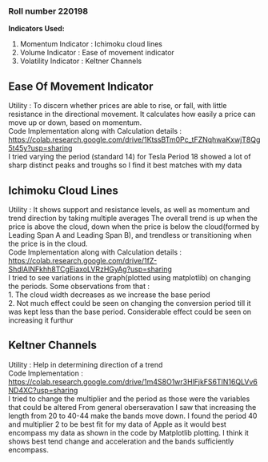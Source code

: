 ### Roll number 220198
**Indicators Used:**
1. Momentum Indicator : Ichimoku cloud lines  
2. Volume Indicator : Ease of movement indicator
3. Volatility Indicator : Keltner Channels
## Ease Of Movement Indicator
Utility : To discern whether prices are able to rise, or fall, with little resistance in the directional movement.
          It calculates how easily a price can move up or down, based on momentum.<br>
          Code Implementation along with Calculation details : https://colab.research.google.com/drive/1KtssBTm0Pc_tFZNqhwaKxwjT8Qg5t45y?usp=sharing <br>
 I tried varying the period (standard 14) for Tesla
 Period 18 showed a lot of sharp distinct peaks and troughs so I find it best matches with my data
 ## Ichimoku Cloud Lines
 Utility :  It shows support and resistance levels, as well as momentum and trend direction by taking multiple averages
 The overall trend is up when the price is above the cloud, down when the price is below the cloud(formed by Leading Span A and Leading Span B), and trendless or transitioning when the price is in the cloud.<br>
 Code Implementation along with Calculation details : https://colab.research.google.com/drive/1fZ-ShdIAINFkhh8TCgEiaxoLVRzHGyAg?usp=sharing<br>
 I tried to see variations in the graph(plotted using matplotlib) on changing the periods. Some observations from that :<br>
          1. The cloud width decreases as we increase the base period<br>
          2. Not much effect could be seen on changing the conversion period till it was kept less than the base period. Considerable effect could be seen on                      increasing it furthur
## Keltner Channels
Utility : Help in determining direction of a trend <br>
Code Implementation : https://colab.research.google.com/drive/1m4S8O1wr3HlFjkFS6TlN16QLVv6ND4XC?usp=sharing <br>
I tried to change the multiplier and the period as those were the variables that could be altered
From general oberseravation I saw that increasing the length from 20 to 40-44 make the bands move down.
I found the period 40 and multiplier 2 to be best fit for my data of Apple as it would best encompass my data as shown in the code by Matplotlib plotting.
I think it shows best tend change and acceleration and the bands sufficiently encompass.



